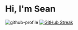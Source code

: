 # Hi, I'm Sean
![github-profile](https://user-images.githubusercontent.com/23509634/195220784-3608f681-48e7-46cf-8102-00d1f0e59b8f.png)
[![GitHub Streak](https://streak-stats.demolab.com?user=SeanPMcNeil&theme=merko&hide_border=true)](https://git.io/streak-stats)
